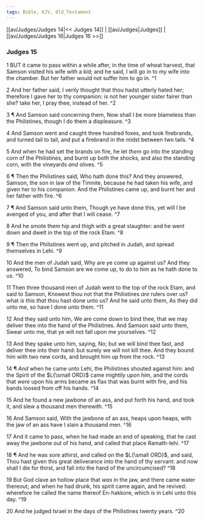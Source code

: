 ```yaml
---
tags: Bible, KJV, Old_Testament
---
```


[[av/Judges/Judges 14|<< Judges 14]] | [[av/Judges|Judges]] | [[av/Judges/Judges 16|Judges 16 >>]]

### Judges 15

1 BUT it came to pass within a while after, in the time of wheat harvest, that Samson visited his wife with a kid; and he said, I will go in to my wife into the chamber. But her father would not suffer him to go in. ^1

2 And her father said, I verily thought that thou hadst utterly hated her; therefore I gave her to thy companion: _is_ not her younger sister fairer than she? take her, I pray thee, instead of her. ^2

3 ¶ And Samson said concerning them, Now shall I be more blameless than the Philistines, though I do them a displeasure. ^3

4 And Samson went and caught three hundred foxes, and took firebrands, and turned tail to tail, and put a firebrand in the midst between two tails. ^4

5 And when he had set the brands on fire, he let _them_ go into the standing corn of the Philistines, and burnt up both the shocks, and also the standing corn, with the vineyards _and_ olives. ^5

6 ¶ Then the Philistines said, Who hath done this? And they answered, Samson, the son in law of the Timnite, because he had taken his wife, and given her to his companion. And the Philistines came up, and burnt her and her father with fire. ^6

7 ¶ And Samson said unto them, Though ye have done this, yet will I be avenged of you, and after that I will cease. ^7

8 And he smote them hip and thigh with a great slaughter: and he went down and dwelt in the top of the rock Etam. ^8

9 ¶ Then the Philistines went up, and pitched in Judah, and spread themselves in Lehi. ^9

10 And the men of Judah said, Why are ye come up against us? And they answered, To bind Samson are we come up, to do to him as he hath done to us. ^10

11 Then three thousand men of Judah went to the top of the rock Etam, and said to Samson, Knowest thou not that the Philistines _are_ rulers over us? what _is_ this _that_ thou hast done unto us? And he said unto them, As they did unto me, so have I done unto them. ^11

12 And they said unto him, We are come down to bind thee, that we may deliver thee into the hand of the Philistines. And Samson said unto them, Swear unto me, that ye will not fall upon me yourselves. ^12

13 And they spake unto him, saying, No; but we will bind thee fast, and deliver thee into their hand: but surely we will not kill thee. And they bound him with two new cords, and brought him up from the rock. ^13

14 ¶ _And_ when he came unto Lehi, the Philistines shouted against him: and the Spirit of the $L{\small ORD}$ came mightily upon him, and the cords that _were_ upon his arms became as flax that was burnt with fire, and his bands loosed from off his hands. ^14

15 And he found a new jawbone of an ass, and put forth his hand, and took it, and slew a thousand men therewith. ^15

16 And Samson said, With the jawbone of an ass, heaps upon heaps, with the jaw of an ass have I slain a thousand men. ^16

17 And it came to pass, when he had made an end of speaking, that he cast away the jawbone out of his hand, and called that place Ramath-lehi. ^17

18 ¶ And he was sore athirst, and called on the $L{\small ORD}$, and said, Thou hast given this great deliverance into the hand of thy servant: and now shall I die for thirst, and fall into the hand of the uncircumcised? ^18

19 But God clave an hollow place that _was_ in the jaw, and there came water thereout; and when he had drunk, his spirit came again, and he revived: wherefore he called the name thereof En-hakkore, which _is_ in Lehi unto this day. ^19

20 And he judged Israel in the days of the Philistines twenty years. ^20
